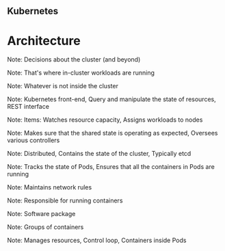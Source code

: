<!-- .slide: data-background-image="../img/products/kubernetes.png" data-background-opacity="0.2" data-background-size="contain" -->
## Kubernetes

# Architecture


<!-- .slide: data-background="img/what/control-plane.png" data-background-size="contain" -->


<!-- .slide: data-background="img/what/worker-node.png" data-background-size="contain" -->


<!-- .slide: data-background="img/what/external-resource.png" data-background-size="contain" -->


<!-- .slide: data-background="img/what/control-planes.png" data-background-size="contain" -->
Note: Decisions about the cluster (and beyond)<!-- .element: class="fragment" -->


<!-- .slide: data-background="img/what/worker-nodes.png" data-background-size="contain" -->
Note: That's where in-cluster workloads are running


<!-- .slide: data-background="img/what/external-resources.png" data-background-size="contain" -->
Note: Whatever is not inside the cluster


<!-- .slide: data-background="img/what/external-resource-storage.png" data-background-size="contain" -->


<!-- .slide: data-background="img/what/external-resource-elb.png" data-background-size="contain" -->


<!-- .slide: data-background="img/what/api.png" data-background-size="contain" -->
Note: Kubernetes front-end, Query and manipulate the state of resources, REST interface


<!-- .slide: data-background="img/what/scheduler.png" data-background-size="contain" -->
Note: Items: Watches resource capacity, Assigns workloads to nodes


<!-- .slide: data-background="img/what/controller-manager.png" data-background-size="contain" -->
Note: Makes sure that the shared state is operating as expected, Oversees various controllers


<!-- .slide: data-background="img/what/key-value.png" data-background-size="contain" -->
Note: Distributed, Contains the state of the cluster, Typically etcd


<!-- .slide: data-background="img/what/kubelet.png" data-background-size="contain" -->
Note: Tracks the state of Pods, Ensures that all the containers in Pods are running


<!-- .slide: data-background="img/what/kube-proxy.png" data-background-size="contain" -->
Note: Maintains network rules


<!-- .slide: data-background="img/what/container-runtime.png" data-background-size="contain" -->
Note: Responsible for running containers


<!-- .slide: data-background="img/what/containers.png" data-background-size="contain" -->
Note: Software package


<!-- .slide: data-background="img/what/pods.png" data-background-size="contain" -->
Note: Groups of containers


<!-- .slide: data-background="img/what/controllers.png" data-background-size="contain" -->
Note: Manages resources, Control loop, Containers inside Pods
